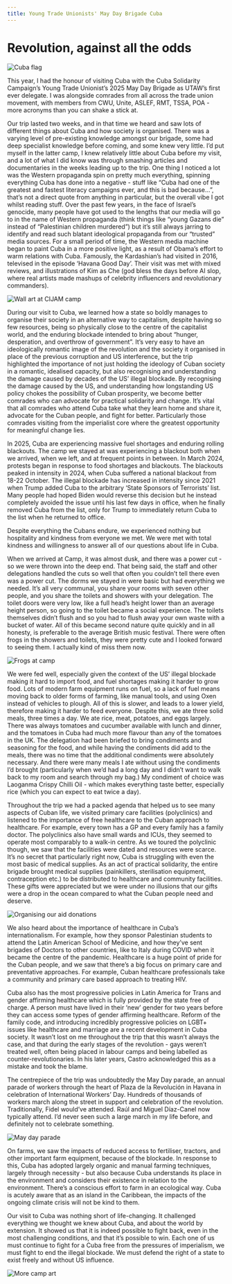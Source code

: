 ```yaml
---
title: Young Trade Unionists' May Day Brigade Cuba
---
```


# Revolution, against all the odds 

![Cuba flag](/images/c15.jpg)

This year, I had the honour of visiting Cuba with the Cuba Solidarity Campaign’s Young Trade Unionist’s 2025 May Day Brigade as UTAW’s first ever delegate. I was alongside comrades from all across the trade union movement, with members from CWU, Unite, ASLEF, RMT, TSSA, POA - more acronyms than you can shake a stick at. 

Our trip lasted two weeks, and in that time we heard and saw lots of different things about Cuba and how society is organised. There was a varying level of pre-existing knowledge amongst our brigade, some had deep specialist knowledge before coming, and some knew very little. I’d put myself in the latter camp, I knew relatively little about Cuba before my visit, and a lot of what I did know was through smashing articles and documentaries in the weeks leading up to the trip. One thing I noticed a lot was the Western propaganda spin on pretty much everything, spinning everything Cuba has done into a negative -  stuff like “Cuba had one of the greatest and fastest literacy campaigns ever, and this is bad because…”, that’s not a direct quote from anything in particular, but the overall vibe I got whilst reading stuff. Over the past few years, in the face of Israel’s genocide, many people have got used to the lengths that our media will go to in the name of Western propaganda (think things like “young Gazans die” instead of “Palestinian children murdered”) but it’s still always jarring to identify and read such blatant ideological propaganda from our “trusted” media sources. For a small period of time, the Western media machine began to paint Cuba in a more positive light, as a result of Obama’s effort to warm relations with Cuba.  Famously, the Kardashian’s had visited in 2016, televised in the episode ‘Havana Good Day’. Their visit was met with mixed reviews, and illustrations of Kim as Che (god bless the days before AI slop, where real artists made mashups of celebrity influencers and revolutionary commanders).

![Wall art at CIJAM camp](/images/c12.jpg)

During our visit to Cuba, we learned how a state so boldly manages to organise their society in an alternative way to capitalism, despite having so few resources, being so physically close to the centre of the capitalist world, and the enduring blockade intended to bring about “hunger, desperation, and overthrow of government”.  It’s very easy to have an ideologically romantic image of the revolution and the society it organised in place of the previous corruption and US interference, but the trip highlighted the importance of not just holding the ideology of Cuban society in a romantic, idealised capacity, but also recognising and understanding the damage caused by decades of the US’ illegal blockade. By recognising the damage caused by the US, and understanding how longstanding US policy chokes the possibility of Cuban prosperity, we become better comrades who can advocate for practical solidarity and change. It’s vital that all comrades who attend Cuba take what they learn home and share it, advocate for the Cuban people, and fight for better. Particularly those comrades visiting from the imperialist core where the greatest opportunity for meaningful change lies. 

In 2025, Cuba are experiencing massive fuel shortages and enduring rolling blackouts. The camp we stayed at was experiencing a blackout both when we arrived, when we left, and at frequent points in between. In March 2024, protests began in response to food shortages and blackouts. The blackouts peaked in intensity in 2024, when Cuba suffered a national blackout from 18-22 October. The illegal blockade has increased in intensity since 2021 when Trump added Cuba to the arbitrary ‘State Sponsors of Terrorists’ list. Many people had hoped Biden would reverse this decision but he instead completely avoided the issue until his last few days in office, when he finally removed Cuba from the list, only for Trump to immediately return Cuba to the list when he returned to office. 

Despite everything the Cubans endure, we experienced nothing but hospitality and kindness from everyone we met. We were met with total kindness and willingness to answer all of our questions about life in Cuba. 

When we arrived at Camp, it was almost dusk, and there was a power cut - so we were thrown into the deep end. That being said, the staff and other delegations handled the cuts so well that often you couldn’t tell there even was a power cut. The dorms we stayed in were basic but had everything we needed. It’s all very communal, you share your rooms with seven other people, and you share the toilets and showers with your delegation. The toilet doors were very low, like a full head’s height lower than an average height person, so going to the toilet became a social experience. The toilets themselves didn’t flush and so you had to flush away your own waste with a bucket of water. All of this became second nature quite quickly and in all honesty, is preferable to the average British music festival. There were often frogs in the showers and toilets, they were pretty cute and I looked forward to seeing them. I actually kind of miss them now. 

![Frogs at camp](/images/frog.jpeg)

We were fed well, especially given the context of the US’ illegal blockade making it hard to import food, and fuel shortages making it harder to grow food. Lots of modern farm equipment runs on fuel, so a lack of fuel means moving back to older forms of farming, like manual tools, and using Oxen instead of vehicles to plough. All of this is slower, and leads to a lower yield, therefore making it harder to feed everyone. Despite this, we ate three solid meals, three times a day. We ate rice, meat, potatoes, and eggs largely. There was always tomatoes and cucumber available with lunch and dinner, and the tomatoes in Cuba had much more flavour than any of the tomatoes in the UK. The delegation had been briefed to bring condiments and seasoning for the food, and while having the condiments did add to the meals, there was no time that the additional condiments were absolutely necessary. And there were many meals I ate without using the condiments I’d brought (particularly when we’d had a long day and I didn’t want to walk back to my room and search through my bag.) My condiment of choice was Laoganma Crispy Chilli Oil - which makes everything taste better, especially rice (which you can expect to eat twice a day). 

Throughout the trip we had a packed agenda that helped us to see many aspects of Cuban life, we visited primary care facilities (polyclinics) and listened to the importance of free healthcare to the Cuban approach to healthcare. For example, every town has a GP and every family has a family doctor.  The polyclinics also have small wards and ICUs, they seemed to operate most comparably to a walk-in centre. As we toured the polyclinic though, we saw that the facilities were dated and resources were scarce. It’s no secret that particularly right now, Cuba is struggling with even the most basic of medical supplies. As an act of practical solidarity, the entire brigade brought medical supplies (painkillers, sterilisation equipment, contraception etc.) to be distributed to healthcare and community facilities. These gifts were appreciated but we were under no illusions that our gifts were a drop in the ocean compared to what the Cuban people need and deserve. 

![Organising our aid donations](/images/01180020.JPG)

We also heard about the importance of healthcare in Cuba’s internationalism. For example, how they sponsor Palestinian students to attend the Latin American School of Medicine, and how they’ve sent brigades of Doctors to other countries, like to Italy during COVID when it became the centre of the pandemic. Healthcare is a huge point of pride for the Cuban people, and we saw that there’s a big focus on primary care and preventative approaches. For example, Cuban healthcare professionals take a community and primary care based approach to treating HIV. 

Cuba also has the most progressive policies in Latin America for Trans and gender affirming healthcare which is fully provided by the state free of charge. A person must have lived in their ‘new’ gender for two years before they can access some types of gender affirming healthcare. Reform of the family code, and introducing incredibly progressive policies on LGBT+ issues like healthcare and marriage are a recent development in Cuba society. It wasn’t lost on me throughout the trip that this wasn’t always the case, and that during the early stages of the revolution - gays weren’t treated well, often being placed in labour camps and being labelled as counter-revolutionaries. In his later years, Castro acknowledged this as a mistake and took the blame. 

The centrepiece of the trip was undoubtedly  the May Day parade, an annual parade of workers through the heart of Plaza de la Revolución in Havana in celebration of International Workers’ Day. Hundreds of thousands of workers march along the street in support and celebration of the revolution. Traditionally, Fidel would’ve attended. Raúl and Miguel Díaz-Canel now typically attend. I’d never seen such a large march in my life before, and definitely not to celebrate something. 

![May day parade](/images/c1.jpg)

On farms, we saw the impacts of reduced access to fertiliser, tractors, and other important farm equipment, because of the blockade. In response to this, Cuba has adopted largely organic and manual farming techniques, largely through necessity - but also because Cuba understands its place in the environment and considers their existence in relation to the environment. There’s a conscious effort to farm in an ecological way. Cuba is acutely aware that as an island in the Caribbean, the impacts of the ongoing climate crisis will not be kind to them. 

Our visit to Cuba was nothing short of life-changing. It challenged everything we thought we knew about Cuba, and about the world by extension. It showed us that it is indeed possible to fight back, even in the most challenging conditions, and that it’s possible to win. Each one of us must continue to fight for a Cuba free from the pressures of imperialism, we must fight to end the illegal blockade. We must defend the right of a state to exist freely and without US influence. 

![More camp art](/images/c11.jpg)